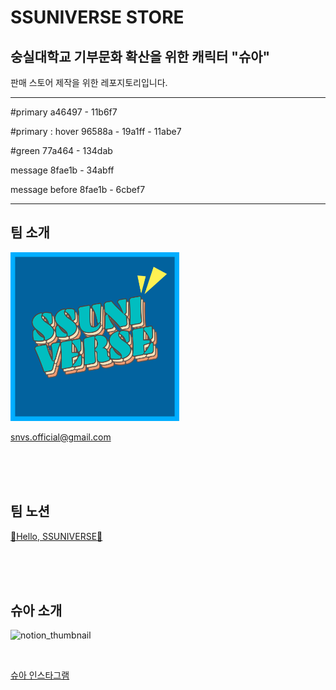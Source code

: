 # SSUNIVERSE STORE
## 숭실대학교 기부문화 확산을 위한 캐릭터 "슈아"
판매 스토어 제작을 위한 레포지토리입니다.

****

#primary
a46497 - 11b6f7

#primary : hover
96588a - 19a1ff - 11abe7

#green
77a464 - 134dab

message
8fae1b - 34abff 

message before
8fae1b - 6cbef7

****

## 팀 소개

<img src="img\ssuniverse_logo.png" width=270px height=270px>

<a href="mailto:snvs.official@gmail.com" target="_top">snvs.official@gmail.com</a>

<br><br><br>

## 팀 노션

[💐Hello, SSUNIVERSE🌌](https://www.notion.so/ssuniverse/Hello-SSUNIVERSE-7373f0cd163d4d2ca0b1574389441727)

<br><br><br>


## 슈아 소개
![notion_thumbnail](https://user-images.githubusercontent.com/39428260/116549600-a8c5ed00-a930-11eb-805e-1a979801e598.png)

<br>

[슈아 인스타그램](https://www.instagram.com/ssutopia_doll/)
